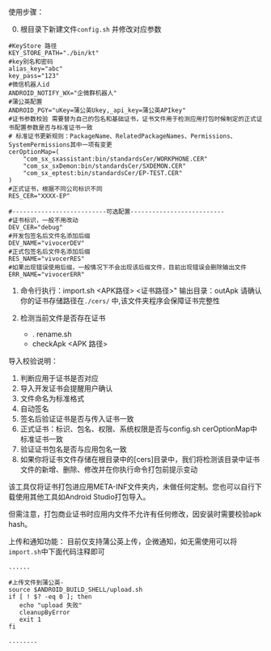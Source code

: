 使用步骤：

0. 根目录下新建文件`config.sh` 并修改对应参数
```shell
#KeyStore 路径
KEY_STORE_PATH="./bin/kt"
#key别名和密码
alias_key="abc"
key_pass="123"
#微信机器人id
ANDROID_NOTIFY_WX="企微群机器人"
#蒲公英配置
ANDROID_PGY="uKey=蒲公英Ukey,_api_key=蒲公英APIkey"
#证书参数校验 需要替为自己的包名和基础证书，证书文件用于检测应用打包时候制定的正式证书配置参数是否与标准证书一致
# 标准证书更新规则：PackageName、RelatedPackageNames、Permissions、SystemPermissions其中一项有变更
cerOptionMap=(
    "com_sx_sxassistant:bin/standardsCer/WORKPHONE.CER"
    "com_sx_sxDemon:bin/standardsCer/SXDEMON.CER"
    "com_sx_eptest:bin/standardsCer/EP-TEST.CER"
)
#正式证书，根据不同公司标识不同
RES_CER="XXXX-EP"

#--------------------------可选配置--------------------------
#证书标识，一般不用改动
DEV_CER="debug"
#开发包签名后文件名添加后缀
DEV_NAME="vivocerDEV"
#正式包签名后文件名添加后缀
RES_NAME="vivocerRES"
#如果出现错误使用后缀，一般情况下不会出现该后缀文件，目前出现错误会删除输出文件
ERR_NAME="vivocerERR"

```

1. 命令行执行：import.sh <APK路径> <证书路径>"
   输出目录：outApk
   请确认你的证书存储路径在`./cers/` 中,该文件夹程序会保障证书完整性
    
2. 检测当前文件是否存在证书 
    * . rename.sh
    * checkApk <APK 路径>

导入校验说明：
1. 判断应用于证书是否对应
2.  导入开发证书会提醒用户确认
3. 文件命名为标准格式
4. 自动签名
5. 签名后验证证书是否与传入证书一致
6. 正式证书：标识、包名、权限、系统权限是否与config.sh cerOptionMap中标准证书一致
7. 验证证书包名是否与应用包名一致
8. 如果你将证书文件存储在根目录中的[cers]目录中，我们将检测该目录中证书文件的新增、删除、修改并在你执行命令打包前提示变动

该工具仅将证书打包进应用META-INF文件夹内，未做任何定制。您也可以自行下载使用其他工具如Android Studio打包导入。

但需注意，打包商业证书时应用内文件不允许有任何修改，因安装时需要校验apk hash。


上传和通知功能：
目前仅支持蒲公英上传，企微通知，如无需使用可以将`import.sh`中下面代码注释即可
```shell 
......

#上传文件到蒲公英-
source $ANDROID_BUILD_SHELL/upload.sh
if [ ! $? -eq 0 ]; then
   echo "upload 失败"
   cleanupByError
   exit 1
fi

........

````